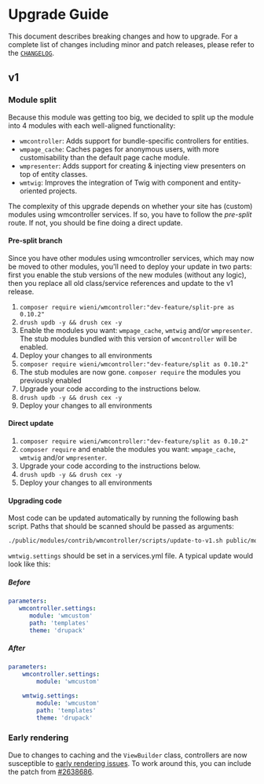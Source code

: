 # Upgrade Guide

This document describes breaking changes and how to upgrade. For a
complete list of changes including minor and patch releases, please
refer to the [`CHANGELOG`](CHANGELOG.md).

## v1
### Module split
Because this module was getting too big, we decided to split up the module into 4 modules with each well-aligned functionality:
- `wmcontroller`: Adds support for bundle-specific controllers for entities. 
- `wmpage_cache`: Caches pages for anonymous users, with more customisability than the default page cache module.
- `wmpresenter`: Adds support for creating & injecting view presenters on top of entity classes.
- `wmtwig`: Improves the integration of Twig with component and entity-oriented projects.

The complexity of this upgrade depends on whether your site has (custom) modules using wmcontroller services. If so, you
have to follow the _pre-split_ route. If not, you should be fine doing a direct update.

#### Pre-split branch
Since you have other modules using wmcontroller services, which may now be moved to other modules, you'll need to deploy
your update in two parts: first you enable the stub versions of the new modules (without any logic), then you replace 
all old class/service references and update to the v1 release.

1. `composer require wieni/wmcontroller:"dev-feature/split-pre as 0.10.2"`
2. `drush updb -y && drush cex -y`
3. Enable the modules you want: `wmpage_cache`, `wmtwig` and/or `wmpresenter`. The stub modules bundled with this 
   version of `wmcontroller` will be enabled.
4. Deploy your changes to all environments
5. `composer require wieni/wmcontroller:"dev-feature/split as 0.10.2"`
6. The stub modules are now gone. `composer require` the modules you previously enabled
7. Upgrade your code according to the instructions below.
8. `drush updb -y && drush cex -y`
9. Deploy your changes to all environments

#### Direct update
1. `composer require wieni/wmcontroller:"dev-feature/split as 0.10.2"`
2. `composer require` and enable the modules you want: `wmpage_cache`, `wmtwig` and/or `wmpresenter`.
3. Upgrade your code according to the instructions below.
8. `drush updb -y && drush cex -y`
9. Deploy your changes to all environments

#### Upgrading code
Most code can be updated automatically by running the following bash script. Paths that should be scanned should be 
passed as arguments:

```bash
./public/modules/contrib/wmcontroller/scripts/update-to-v1.sh public/modules/custom/* public/themes/custom/* public/sites/*
```

`wmtwig.settings` should be set in a services.yml file. A typical update would look like this:

##### Before
```yml
parameters:
   wmcontroller.settings:
      module: 'wmcustom'
      path: 'templates'
      theme: 'drupack'
```

##### After
```yml
parameters:
    wmcontroller.settings:
        module: 'wmcustom'

    wmtwig.settings:
        module: 'wmcustom'
        path: 'templates'
        theme: 'drupack'
```

### Early rendering
Due to changes to caching and the `ViewBuilder` class, controllers are now susceptible to 
[early rendering issues](https://www.lullabot.com/articles/early-rendering-a-lesson-in-debugging-drupal-8). To work 
around this, you can include the patch from [#2638686](https://www.drupal.org/node/2638686).

